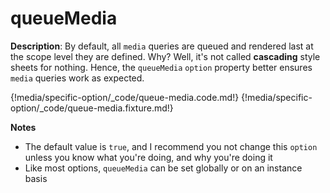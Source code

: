 # queueMedia

__Description__: By default, all `media` queries are queued and rendered last at the scope level they are defined. Why? Well, it's not called __cascading__ style sheets for nothing. Hence, the `queueMedia` `option` property better ensures `media` queries work as expected.


{!media/specific-option/_code/queue-media.code.md!}
{!media/specific-option/_code/queue-media.fixture.md!}

__Notes__

+ The default value is `true`, and I recommend you not change this `option` unless you know what you're doing, and why you're doing it
+ Like most options, `queueMedia` can be set globally or on an instance basis

<div class="cf"></div>
<div class="end-last"></div>

